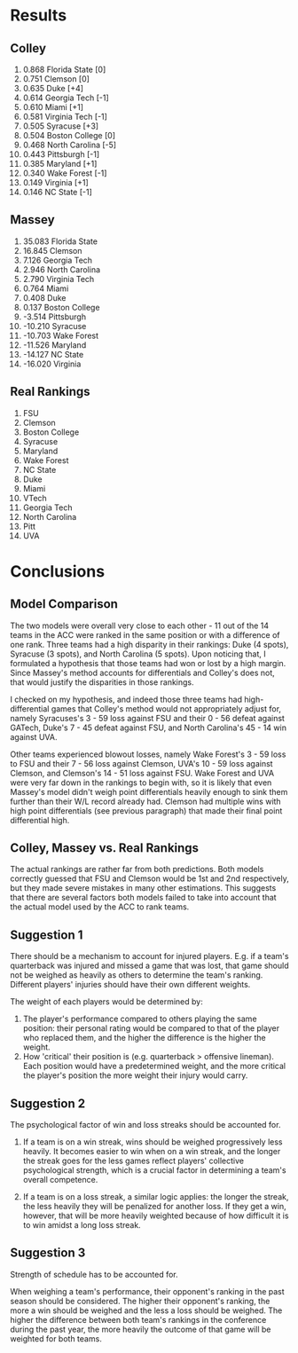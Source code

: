# Results

## Colley
   1. 0.868 Florida State      [0] 
   2. 0.751 Clemson            [0]
   3. 0.635 Duke               [+4]
   4. 0.614 Georgia Tech       [-1]
   5. 0.610 Miami              [+1]
   6. 0.581 Virginia Tech      [-1]
   7. 0.505 Syracuse           [+3]
   8. 0.504 Boston College     [0]
   9. 0.468 North Carolina     [-5]
   10. 0.443 Pittsburgh         [-1]
   11. 0.385 Maryland           [+1]
   12. 0.340 Wake Forest        [-1]
   13. 0.149 Virginia           [+1]
   14. 0.146 NC State           [-1]

## Massey

  1. 35.083 Florida State
  2. 16.845 Clemson
  3. 7.126 Georgia Tech 
  4. 2.946 North Carolina 
  5. 2.790 Virginia Tech
  6. 0.764 Miami
  7. 0.408 Duke 
  8. 0.137 Boston College 
  9. -3.514 Pittsburgh
  10. -10.210 Syracuse 
  11. -10.703 Wake Forest 
  12. -11.526 Maryland 
  13. -14.127 NC State 
  14. -16.020 Virginia

## Real Rankings

  1. FSU
  2. Clemson
  3. Boston College
  4. Syracuse
  5. Maryland
  6. Wake Forest
  7. NC State
  8. Duke
  9. Miami
  10. VTech
  11. Georgia Tech
  12. North Carolina
  13. Pitt
  14. UVA

# Conclusions

## Model Comparison

The two models were overall very close to each other - 11 out of the 14 teams in the ACC were ranked in the same position or with a difference of one rank. 
Three teams had a high disparity in their rankings: Duke (4 spots), Syracuse (3 spots), and North Carolina (5 spots). Upon noticing that, I formulated a hypothesis that those teams had won or lost by a high margin. Since Massey's method accounts for differentials and Colley's does not, that would justify the disparities in those rankings. 

I checked on my hypothesis, and indeed those three teams had high-differential games that Colley's method would not appropriately adjust for, namely Syracuses's 3 - 59 loss against FSU and their 0 - 56 defeat against GATech, Duke's 7 - 45 defeat against FSU, and North Carolina's 45 - 14 win against UVA. 

Other teams experienced blowout losses, namely Wake Forest's 3 - 59 loss to FSU and their 7 - 56 loss against Clemson, UVA's 10 - 59 loss against Clemson, and Clemson's 14 - 51 loss against FSU. Wake Forest and UVA were very far down in the rankings to begin with, so it is likely that even Massey's model didn't weigh point differentials heavily enough to sink them further than their W/L record already had. Clemson had multiple wins with high point differentials (see previous paragraph) that made their final point differential high. 

## Colley, Massey vs. Real Rankings

The actual rankings are rather far from both predictions. Both models correctly guessed that FSU and Clemson would be 1st and 2nd respectively, but they made severe mistakes in many other estimations. This suggests that there are several factors both models failed to take into account that the actual model used by the ACC to rank teams.

## Suggestion 1

There should be a mechanism to account for injured players. E.g. if a team's quarterback was injured and missed a game that was lost, that game should not be weighed as heavily as others to determine the team's ranking. Different players' injuries should have their own different weights.

The weight of each players would be determined by: 

1. The player's performance compared to others playing the same position: their personal rating would be compared to that of the player who replaced them, and the higher the difference is the higher the weight. 
2. How 'critical' their position is (e.g. quarterback > offensive lineman). Each position would have a predetermined weight, and the more critical the player's position the more weight their injury would carry.

## Suggestion 2

The psychological factor of win and loss streaks should be accounted for.

1. If a team is on a win streak, wins should be weighed progressively less heavily. It becomes easier to win when on a win streak, and the longer the streak goes for the less games reflect players' collective psychological strength, which is a crucial factor in determining a team's overall competence.

2. If a team is on a loss streak, a similar logic applies: the longer the streak, the less heavily they will be penalized for another loss. If they get a win, however, that will be more heavily weighted because of how difficult it is to win amidst a long loss streak. 

## Suggestion 3

Strength of schedule has to be accounted for. 

When weighing a team's performance, their opponent's ranking in the past season should be considered. The higher their opponent's ranking, the more a win should be weighed and the less a loss should be weighed. The higher the difference between both team's rankings in the conference during the past year, the more heavily the outcome of that game will be weighted for both teams.
